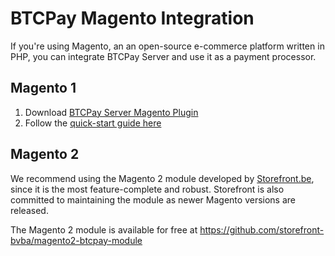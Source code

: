 # BTCPay Magento Integration

If you're using Magento, an an open-source e-commerce platform written in PHP, you can integrate BTCPay Server and use it as a payment processor.

## Magento 1

1. Download [BTCPay Server Magento Plugin](https://github.com/btcpayserver/magento-plugin)
2. Follow the [quick-start guide here](https://github.com/btcpayserver/magento-plugin/blob/master/GUIDE.md)

## Magento 2

We recommend using the Magento 2 module developed by [Storefront.be](https://www.storefront.be), since it is the most feature-complete and robust. Storefront is also committed to maintaining the module as newer Magento versions are released.

The Magento 2 module is available for free at https://github.com/storefront-bvba/magento2-btcpay-module
